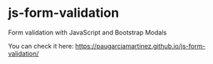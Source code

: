 # js-form-validation
Form validation with JavaScript and Bootstrap Modals

You can check it here: https://paugarciamartinez.github.io/js-form-validation/
